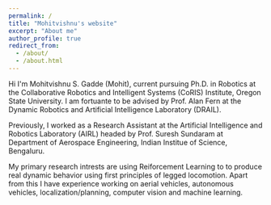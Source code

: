 ```yaml
---
permalink: /
title: "Mohitvishnu's website"
excerpt: "About me"
author_profile: true
redirect_from: 
  - /about/
  - /about.html
---
```

Hi I'm Mohitvishnu S. Gadde (Mohit), current pursuing Ph.D. in Robotics at the Collaborative Robotics and Intelligent Systems (CoRIS) Institute, Oregon State University. I am fortuante to be advised by Prof. Alan Fern at the Dynamic Robotics and Artificial Intelligence Laboratory (DRAIL).

Previously, I worked as a Research Assistant at the Artificial Intelligence and Robotics Laboratory (AIRL) headed by Prof. Suresh Sundaram at Department of Aerospace Engineering, Indian Institue of Science, Bengaluru.

My primary research intrests are using Reiforcement Learning to to produce real dynamic behavior using first principles of legged locomotion. Apart from this I have experience working on aerial vehicles, autonomous vehicles, localization/planning, computer vision and machine learning.

<!-- I am orginally from Hyderabad, India. I rec -->
